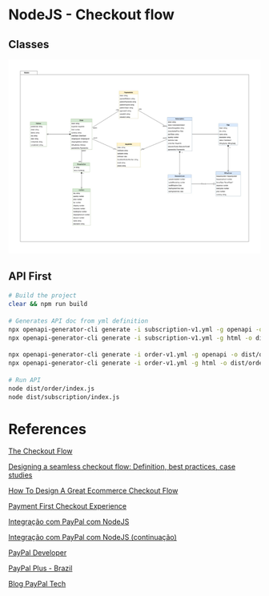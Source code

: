 # NodeJS - Checkout flow

## Classes

![Classes](../docs/nodejs-classes.jpg)

## API First

```bash
# Build the project
clear && npm run build

# Generates API doc from yml definition
npx openapi-generator-cli generate -i subscription-v1.yml -g openapi -o dist/subscription/docs
npx openapi-generator-cli generate -i subscription-v1.yml -g html -o dist/subscription/docs

npx openapi-generator-cli generate -i order-v1.yml -g openapi -o dist/order/docs
npx openapi-generator-cli generate -i order-v1.yml -g html -o dist/order/docs

# Run API
node dist/order/index.js
node dist/subscription/index.js
```



# References

[The Checkout Flow](https://medium.com/@adriancostea/https-medium-com-adriancostea-checkout-flow-a9235926076b)

[Designing a seamless checkout flow: Definition, best practices, case studies](https://blog.logrocket.com/ux-design/designing-seamless-checkout-flow/)

[How To Design A Great Ecommerce Checkout Flow](https://www.bolt.com/thinkshop/ecommerce-checkout-process-flow)

[Payment First Checkout Experience](https://miro.medium.com/v2/resize:fit:2000/1*b2mBh9fTzjHnU4isXWTapw.jpeg)

[Integração com PayPal com NodeJS](https://www.youtube.com/watch?v=_5BCCaMUD_U)

[Integração com PayPal com NodeJS (continuação)](https://www.youtube.com/watch?v=GJXyps4FtHU)

[PayPal Developer](https://developer.paypal.com/home)

[PayPal Plus - Brazil](https://developer.paypal.com/docs/regional/br/)

[Blog PayPal Tech](https://medium.com/paypal-tech)